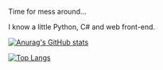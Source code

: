 Time for mess around...

I know a little Python, C# and web front-end.

[![Anurag's GitHub stats](https://github-readme-stats.vercel.app/api?username=ZhaoFJx)](https://github.com/anuraghazra/github-readme-stats)

[![Top Langs](https://github-readme-stats.vercel.app/api/top-langs/?username=ZhaoFJx)](https://github.com/anuraghazra/github-readme-stats)